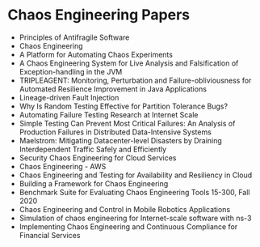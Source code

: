 # Chaos Engineering Papers

<ul>

                             

 <li><a target="_blank" href="https://github.com/manjunath5496/Chaos-Engineering-Papers/blob/master/c(1).pdf" style="text-decoration:none;">Principles of Antifragile Software</a></li>

 <li><a target="_blank" href="https://github.com/manjunath5496/Chaos-Engineering-Papers/blob/master/c(2).pdf" style="text-decoration:none;">Chaos Engineering</a></li>

<li><a target="_blank" href="https://github.com/manjunath5496/Chaos-Engineering-Papers/blob/master/c(3).pdf" style="text-decoration:none;">A Platform for Automating Chaos Experiments</a></li>
 <li><a target="_blank" href="https://github.com/manjunath5496/Chaos-Engineering-Papers/blob/master/c(4).pdf" style="text-decoration:none;">A Chaos Engineering System for Live Analysis and Falsification of Exception-handling in the JVM</a></li>                              
<li><a target="_blank" href="https://github.com/manjunath5496/Chaos-Engineering-Papers/blob/master/c(5).pdf" style="text-decoration:none;">TRIPLEAGENT: Monitoring, Perturbation and Failure-obliviousness for Automated Resilience Improvement in Java Applications</a></li>
<li><a target="_blank" href="https://github.com/manjunath5496/Chaos-Engineering-Papers/blob/master/c(6).pdf" style="text-decoration:none;">Lineage-driven Fault Injection</a></li>
 <li><a target="_blank" href="https://github.com/manjunath5496/Chaos-Engineering-Papers/blob/master/c(7).pdf" style="text-decoration:none;">Why Is Random Testing Effective for Partition Tolerance Bugs?</a></li>

 <li><a target="_blank" href="https://github.com/manjunath5496/Chaos-Engineering-Papers/blob/master/c(8).pdf" style="text-decoration:none;"> Automating Failure Testing Research at Internet Scale</a></li>
   <li><a target="_blank" href="https://github.com/manjunath5496/Chaos-Engineering-Papers/blob/master/c(9).pdf" style="text-decoration:none;">Simple Testing Can Prevent Most Critical Failures: An Analysis of Production Failures in Distributed Data-Intensive Systems</a></li>
  
   
 <li><a target="_blank" href="https://github.com/manjunath5496/Chaos-Engineering-Papers/blob/master/c(10).pdf" style="text-decoration:none;">Maelstrom: Mitigating Datacenter-level
Disasters by Draining Interdependent Traffic Safely and Efficiently </a></li>                              
<li><a target="_blank" href="https://github.com/manjunath5496/Chaos-Engineering-Papers/blob/master/c(11).pdf" style="text-decoration:none;">Security Chaos Engineering for Cloud Services</a></li>

<li><a target="_blank" href="https://github.com/manjunath5496/Chaos-Engineering-Papers/blob/master/c(12).pdf" style="text-decoration:none;">Chaos
Engineering - AWS </a></li>
<li><a target="_blank" href="https://github.com/manjunath5496/Chaos-Engineering-Papers/blob/master/c(13).pdf" style="text-decoration:none;">Chaos Engineering and Testing for Availability and Resiliency in Cloud</a></li>

<li><a target="_blank" href="https://github.com/manjunath5496/Chaos-Engineering-Papers/blob/master/c(14).pdf" style="text-decoration:none;">Building a Framework for
Chaos Engineering</a></li>
                              
<li><a target="_blank" href="https://github.com/manjunath5496/Chaos-Engineering-Papers/blob/master/c(15).pdf" style="text-decoration:none;">Benchmark Suite for Evaluating Chaos Engineering Tools 15-300, Fall 2020</a></li>

<li><a target="_blank" href="https://github.com/manjunath5496/Chaos-Engineering-Papers/blob/master/c(16).pdf" style="text-decoration:none;">Chaos Engineering and Control in Mobile Robotics Applications</a></li>

  <li><a target="_blank" href="https://github.com/manjunath5496/Chaos-Engineering-Papers/blob/master/c(17).pdf" style="text-decoration:none;">Simulation of chaos engineering
for Internet-scale software with ns-3</a></li>   
  
<li><a target="_blank" href="https://github.com/manjunath5496/Chaos-Engineering-Papers/blob/master/c(18).pdf" style="text-decoration:none;">Implementing Chaos Engineering
and Continuous Compliance for Financial Services</a></li>

</ul>
